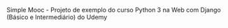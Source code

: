 Simple Mooc - Projeto de exemplo do curso Python 3 na Web com Django (Básico e Intermediário) do Udemy